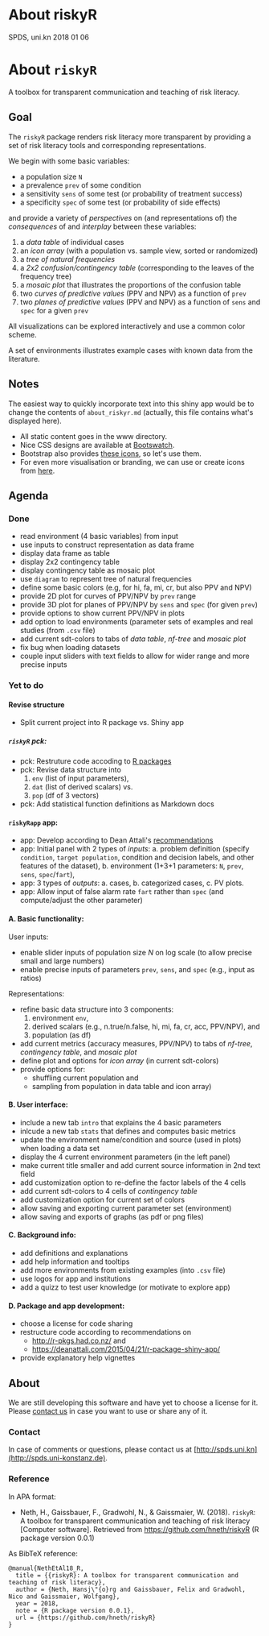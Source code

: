 About riskyR
================
SPDS, uni.kn
2018 01 06

About `riskyR`
==============

A toolbox for transparent communication and teaching of risk literacy.

Goal
----

The `riskyR` package renders risk literacy more transparent by providing a set of risk literacy tools and corresponding representations.

We begin with some basic variables:

-   a population size `N`
-   a prevalence `prev` of some condition
-   a sensitivity `sens` of some test (or probability of treatment success)
-   a specificity `spec` of some test (or probability of side effects)

and provide a variety of *perspectives* on (and representations of) the *consequences* of and *interplay* between these variables:

1.  a *data table* of individual cases
2.  an *icon array* (with a population vs. sample view, sorted or randomized)
3.  a *tree of natural frequencies*
4.  a *2x2 confusion/contingency table* (corresponding to the leaves of the frequency tree)
5.  a *mosaic plot* that illustrates the proportions of the confusion table
6.  two *curves of predictive values* (PPV and NPV) as a function of `prev`
7.  two *planes of predictive values* (PPV and NPV) as a function of `sens` and `spec` for a given `prev`
    <!-- 8. fact boxes (with additional details on benefits and harms of tests or treatments)  -->

All visualizations can be explored interactively and use a common color scheme.

A set of environments illustrates example cases with known data from the literature.

Notes
-----

The easiest way to quickly incorporate text into this shiny app would be to change the contents of `about_riskyr.md` (actually, this file contains what's displayed here).

-   All static content goes in the www directory.
-   Nice CSS designs are available at [Bootswatch](https://bootswatch.com/3/).
-   Bootstrap also provides [these icons](https://www.w3schools.com/icons/bootstrap_icons_glyphicons.asp), so let's use them.
-   For even more visualisation or branding, we can use or create icons from [here](https://www.flaticon.com/authors/vectors-market).

Agenda
------

### Done

-   read environment (4 basic variables) from input
-   use inputs to construct representation as data frame
-   display data frame as table
-   display 2x2 contingency table
-   display contingency table as mosaic plot
-   use `diagram` to represent tree of natural frequencies
-   define some basic colors (e.g, for hi, fa, mi, cr, but also PPV and NPV)
-   provide 2D plot for curves of PPV/NPV by `prev` range
-   provide 3D plot for planes of PPV/NPV by `sens` and `spec` (for given `prev`)
-   provide options to show current PPV/NPV in plots
-   add option to load environments (parameter sets of examples and real studies (from `.csv` file)
-   add current sdt-colors to tabs of _data table_, _nf-tree_ and _mosaic plot_ 
-   fix bug when loading datasets
-   couple input sliders with text fields to allow for wider range and more precise inputs

### Yet to do

#### Revise structure

- Split current project into R package vs. Shiny app

##### `riskyR` pck:

- pck: Restruture code accoding to [R packages](http://r-pkgs.had.co.nz/)
- pck: Revise data structure into 
    1. `env` (list of input parameters), 
    2. `dat` (list of derived scalars) vs. 
    3. `pop` (df of 3 vectors)
- pck: Add statistical function definitions as Markdown docs

#### `riskyRapp` app:

- app: Develop according to Dean Attali's [recommendations](https://deanattali.com/2015/04/21/r-package-shiny-app/)
- app: Initial panel with 2 types of _inputs_:
    a. problem definition (specify `condition`, `target population`, 
       condition and decision labels, and other features of the dataset), 
    b. environment (1+3+1 parameters: `N`, `prev`, `sens`, `spec`/`fart`), 
- app: 3 types of _outputs_: 
    a. cases,
    b. categorized cases, 
    c. PV plots.
- app: Allow input of false alarm rate `fart` rather than `spec` (and compute/adjust the other parameter)

#### A. Basic functionality:

User inputs:

-   enable slider inputs of population size _N_ on log scale (to allow precise small and large numbers)
-   enable precise inputs of parameters `prev`, `sens`, and `spec` (e.g., input as ratios)

Representations:

-   refine basic data structure into 3 components: 
    1. environment `env`, 
    2. derived scalars (e.g., n.true/n.false, hi, mi, fa, cr, acc, PPV/NPV), and 
    3. population (as df)
-   add current metrics (accuracy measures, PPV/NPV) to tabs of _nf-tree_, _contingency table_, and _mosaic plot_
-   define plot and options for _icon array_ (in current sdt-colors)
-   provide options for: 
    -   shuffling current population and
    -   sampling from population in data table and icon array)

#### B. User interface:

-   include a new tab `intro` that explains the 4 basic parameters
-   inlcude a new tab `stats` that defines and computes basic metrics
-   update the environment name/condition and source (used in plots) when loading a data set
-   display the 4 current environment parameters (in the left panel)
-   make current title smaller and add current source information in 2nd text field
-   add customization option to re-define the factor labels of the 4 cells
-   add current sdt-colors to 4 cells of _contingency table_
-   add customization option for current set of colors
-   allow saving and exporting current parameter set (environment)
-   allow saving and exports of graphs (as pdf or png files)

#### C. Background info:

-   add definitions and explanations
-   add help information and tooltips
-   add more environments from existing examples (into `.csv` file)
-   use logos for app and institutions
-   add a quizz to test user knowledge (or motivate to explore app)

#### D. Package and app development:

-   choose a license for code sharing
-   restructure code according to recommendations on
    -   <http://r-pkgs.had.co.nz/> and
    -   <https://deanattali.com/2015/04/21/r-package-shiny-app/>
-   provide explanatory help vignettes


About
-----

We are still developing this software and have yet to choose a license for it. Please [contact us](http://spds.uni-konstanz.de) in case you want to use or share any of it.


### Contact

In case of comments or questions, please contact us at [http://spds.uni.kn](http://spds.uni-konstanz.de). 


### Reference

In APA format:

- Neth, H., Gaissbauer, F., Gradwohl, N., & Gaissmaier, W. (2018). 
`riskyR`: A toolbox for transparent communication and teaching of risk literacy 
[Computer software]. Retrieved from https://github.com/hneth/riskyR (R package version 0.0.1)

As BibTeX reference: 

    @manual{NethEtAl18_R,
      title = {{riskyR}: A toolbox for transparent communication and teaching of risk literacy},
      author = {Neth, Hansj\"{o}rg and Gaissbauer, Felix and Gradwohl, Nico and Gaissmaier, Wolfgang}, 
      year = 2018,
      note = {R package version 0.0.1},
      url = {https://github.com/hneth/riskyR}
    }

